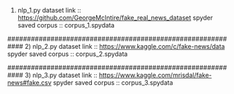 1) nlp_1.py
 		dataset link :: https://github.com/GeorgeMcIntire/fake_real_news_dataset
 		spyder saved corpus :: corpus_1.spydata
		
############################################################
2) nlp_2.py
	dataset link :: https://www.kaggle.com/c/fake-news/data
	spyder saved corpus :: corpus_2.spydata   
	
############################################################
 3) nlp_3.py
 		dataset link :: https://www.kaggle.com/mrisdal/fake-news#fake.csv
 		spyder saved corpus :: corpus_3.spydata    
